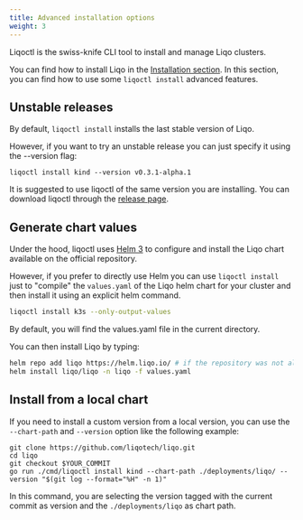 ```yaml
---
title: Advanced installation options
weight: 3
---
```


Liqoctl is the swiss-knife CLI tool to install and manage Liqo clusters.

You can find how to install Liqo in the [Installation section](/installation/install).
In this section, you can find how to use some `liqoctl install` advanced features.

## Unstable releases

By default, `liqoctl install` installs the last stable version of Liqo.

However, if you want to try an unstable release you can just specify it using the --version flag:

```
liqoctl install kind --version v0.3.1-alpha.1
```

It is suggested to use liqoctl of the same version you are installing. You can download liqoctl through the [release page](https://github.com/liqotech/liqo/releases).

## Generate chart values

Under the hood, liqoctl uses [Helm 3](https://helm.sh/) to configure and install the Liqo chart available on the official repository.

However, if you prefer to directly use Helm you can use  `liqoctl install` just to "compile" the `values.yaml` of the Liqo helm chart for your cluster and then install it using an explicit helm command.

```bash
liqoctl install k3s --only-output-values
```

By default, you will find the values.yaml file in the current directory.

You can then install Liqo by typing:

```bash
helm repo add liqo https://helm.liqo.io/ # if the repository was not already present
helm install liqo/liqo -n liqo -f values.yaml
```

## Install from a local chart

If you need to install a custom version from a local version, you can use the `--chart-path` and `--version` option like the following example:

```
git clone https://github.com/liqotech/liqo.git
cd liqo
git checkout $YOUR_COMMIT
go run ./cmd/liqoctl install kind --chart-path ./deployments/liqo/ --version "$(git log --format="%H" -n 1)"
```

In this command, you are selecting the version tagged with the current commit as version and the `./deployments/liqo` as chart path.
